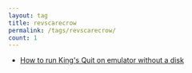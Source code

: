 ```yaml
---
layout: tag
title: revscarecrow
permalink: /tags/revscarecrow/
count: 1
---
```


- [How to run King's Quit on emulator without a disk](https://joelsgp.github.io/2021/12/21/kings-quit.html)
